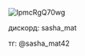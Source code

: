 ![IpmcRgQ70wg](https://github.com/sasha-mat/sasha-mat/assets/157419344/c0bbd9da-eeb3-4922-88c6-d2af5e05a88a)

дискорд: sasha_mat

тг: @sasha_mat42

<!---
sasha-mat/sasha-mat is a ✨ special ✨ repository because its `README.md` (this file) appears on your GitHub profile.
You can click the Preview link to take a look at your changes.
--->
